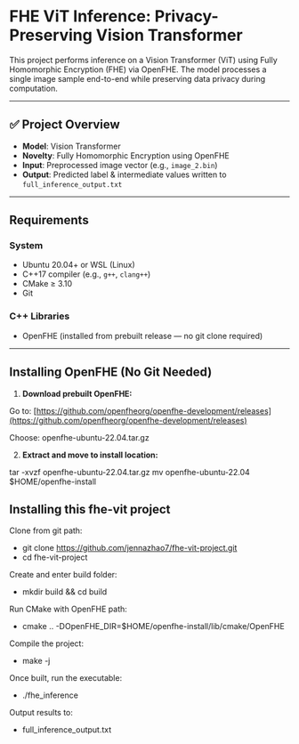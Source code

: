 
# FHE ViT Inference: Privacy-Preserving Vision Transformer

This project performs inference on a Vision Transformer (ViT) using Fully Homomorphic Encryption (FHE) via OpenFHE. The model processes a single image sample end-to-end while preserving data privacy during computation.

---

## ✅ Project Overview

- **Model**: Vision Transformer
- **Novelty**: Fully Homomorphic Encryption using OpenFHE
- **Input**: Preprocessed image vector (e.g., `image_2.bin`)
- **Output**: Predicted label & intermediate values written to `full_inference_output.txt`

---

## Requirements

### System
- Ubuntu 20.04+ or WSL (Linux)
- C++17 compiler (e.g., `g++`, `clang++`)
- CMake ≥ 3.10
- Git

### C++ Libraries
- OpenFHE (installed from prebuilt release — no git clone required)

---

## Installing OpenFHE (No Git Needed)

1. **Download prebuilt OpenFHE:**

Go to: [https://github.com/openfheorg/openfhe-development/releases](https://github.com/openfheorg/openfhe-development/releases)

Choose: openfhe-ubuntu-22.04.tar.gz


2. **Extract and move to install location:**


tar -xvzf openfhe-ubuntu-22.04.tar.gz
mv openfhe-ubuntu-22.04 $HOME/openfhe-install

## Installing this fhe-vit project
Clone from git path: 
- git clone https://github.com/jennazhao7/fhe-vit-project.git
- cd fhe-vit-project

Create and enter build folder: 
- mkdir build && cd build

Run CMake with OpenFHE path: 
- cmake .. -DOpenFHE_DIR=$HOME/openfhe-install/lib/cmake/OpenFHE

Compile the project: 
- make -j

Once built, run the executable: 
- ./fhe_inference

Output results to:
- full_inference_output.txt